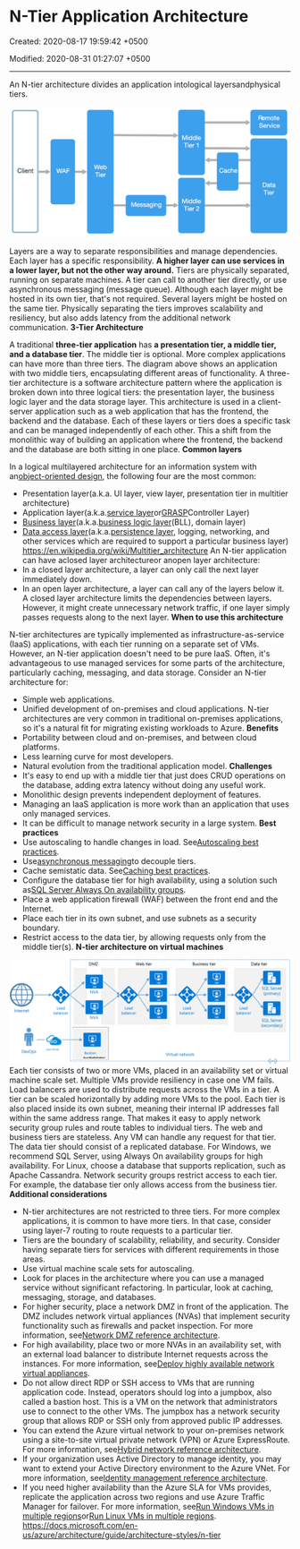 # N-Tier Application Architecture

Created: 2020-08-17 19:59:42 +0500

Modified: 2020-08-31 01:27:07 +0500

---

An N-tier architecture divides an application intological layersandphysical tiers.

![WAF Client Web Tier Messaging Service Middle Tier 1 Cache Data Tier Middle Tier 2 ](media/Architecture-Guide_N-Tier-Application-Architecture-image1.png)

Layers are a way to separate responsibilities and manage dependencies. Each layer has a specific responsibility. **A higher layer can use services in a lower layer, but not the other way around.**
Tiers are physically separated, running on separate machines. A tier can call to another tier directly, or use asynchronous messaging (message queue). Although each layer might be hosted in its own tier, that's not required. Several layers might be hosted on the same tier. Physically separating the tiers improves scalability and resiliency, but also adds latency from the additional network communication.
**3-Tier Architecture**

A traditional **three-tier application** has **a presentation tier, a middle tier, and a database tier**. The middle tier is optional. More complex applications can have more than three tiers. The diagram above shows an application with two middle tiers, encapsulating different areas of functionality.
A three-tier architecture is a software architecture pattern where the application is broken down into three logical tiers: the presentation layer, the business logic layer and the data storage layer. This architecture is used in a client-server application such as a web application that has the frontend, the backend and the database. Each of these layers or tiers does a specific task and can be managed independently of each other. This a shift from the monolithic way of building an application where the frontend, the backend and the database are both sitting in one place.
**Common layers**

In a logical multilayered architecture for an information system with an[object-oriented design](https://en.wikipedia.org/wiki/Object-oriented_design), the following four are the most common:
-   Presentation layer(a.k.a. UI layer, view layer, presentation tier in multitier architecture)
-   Application layer(a.k.a.[service layer](https://en.wikipedia.org/wiki/Service-oriented_architecture)or[GRASP](https://en.wikipedia.org/wiki/GRASP_(object-oriented_design))Controller Layer)
-   [Business layer](https://en.wikipedia.org/wiki/Business_layer)(a.k.a.[business logic layer](https://en.wikipedia.org/wiki/Business_logic_layer)(BLL), domain layer)
-   [Data access layer](https://en.wikipedia.org/wiki/Data_access_layer)(a.k.a.[persistence layer](https://en.wikipedia.org/wiki/Persistence_layer), logging, networking, and other services which are required to support a particular business layer)
<https://en.wikipedia.org/wiki/Multitier_architecture>
An N-tier application can have aclosed layer architectureor anopen layer architecture:
-   In a closed layer architecture, a layer can only call the next layer immediately down.
-   In an open layer architecture, a layer can call any of the layers below it.
A closed layer architecture limits the dependencies between layers. However, it might create unnecessary network traffic, if one layer simply passes requests along to the next layer.
**When to use this architecture**

N-tier architectures are typically implemented as infrastructure-as-service (IaaS) applications, with each tier running on a separate set of VMs. However, an N-tier application doesn't need to be pure IaaS. Often, it's advantageous to use managed services for some parts of the architecture, particularly caching, messaging, and data storage.
Consider an N-tier architecture for:
-   Simple web applications.
-   Unified development of on-premises and cloud applications.
N-tier architectures are very common in traditional on-premises applications, so it's a natural fit for migrating existing workloads to Azure.
**Benefits**
-   Portability between cloud and on-premises, and between cloud platforms.
-   Less learning curve for most developers.
-   Natural evolution from the traditional application model.
**Challenges**
-   It's easy to end up with a middle tier that just does CRUD operations on the database, adding extra latency without doing any useful work.
-   Monolithic design prevents independent deployment of features.
-   Managing an IaaS application is more work than an application that uses only managed services.
-   It can be difficult to manage network security in a large system.
**Best practices**
-   Use autoscaling to handle changes in load. See[Autoscaling best practices](https://docs.microsoft.com/en-us/azure/architecture/best-practices/auto-scaling).
-   Use[asynchronous messaging](https://docs.microsoft.com/en-us/azure/service-bus-messaging/service-bus-async-messaging)to decouple tiers.
-   Cache semistatic data. See[Caching best practices](https://docs.microsoft.com/en-us/azure/architecture/best-practices/caching).
-   Configure the database tier for high availability, using a solution such as[SQL Server Always On availability groups](https://docs.microsoft.com/en-us/sql/database-engine/availability-groups/windows/always-on-availability-groups-sql-server).
-   Place a web application firewall (WAF) between the front end and the Internet.
-   Place each tier in its own subnet, and use subnets as a security boundary.
-   Restrict access to the data tier, by allowing requests only from the middle tier(s).
**N-tier architecture on virtual machines**

![Physical diagram of an N-tier architecture](media/Architecture-Guide_N-Tier-Application-Architecture-image2.png)
Each tier consists of two or more VMs, placed in an availability set or virtual machine scale set. Multiple VMs provide resiliency in case one VM fails. Load balancers are used to distribute requests across the VMs in a tier. A tier can be scaled horizontally by adding more VMs to the pool.
Each tier is also placed inside its own subnet, meaning their internal IP addresses fall within the same address range. That makes it easy to apply network security group rules and route tables to individual tiers.
The web and business tiers are stateless. Any VM can handle any request for that tier. The data tier should consist of a replicated database. For Windows, we recommend SQL Server, using Always On availability groups for high availability. For Linux, choose a database that supports replication, such as Apache Cassandra.
Network security groups restrict access to each tier. For example, the database tier only allows access from the business tier.
**Additional considerations**
-   N-tier architectures are not restricted to three tiers. For more complex applications, it is common to have more tiers. In that case, consider using layer-7 routing to route requests to a particular tier.
-   Tiers are the boundary of scalability, reliability, and security. Consider having separate tiers for services with different requirements in those areas.
-   Use virtual machine scale sets for autoscaling.
-   Look for places in the architecture where you can use a managed service without significant refactoring. In particular, look at caching, messaging, storage, and databases.
-   For higher security, place a network DMZ in front of the application. The DMZ includes network virtual appliances (NVAs) that implement security functionality such as firewalls and packet inspection. For more information, see[Network DMZ reference architecture](https://docs.microsoft.com/en-us/azure/architecture/reference-architectures/dmz/secure-vnet-dmz).
-   For high availability, place two or more NVAs in an availability set, with an external load balancer to distribute Internet requests across the instances. For more information, see[Deploy highly available network virtual appliances](https://docs.microsoft.com/en-us/azure/architecture/reference-architectures/dmz/nva-ha).
-   Do not allow direct RDP or SSH access to VMs that are running application code. Instead, operators should log into a jumpbox, also called a bastion host. This is a VM on the network that administrators use to connect to the other VMs. The jumpbox has a network security group that allows RDP or SSH only from approved public IP addresses.
-   You can extend the Azure virtual network to your on-premises network using a site-to-site virtual private network (VPN) or Azure ExpressRoute. For more information, see[Hybrid network reference architecture](https://docs.microsoft.com/en-us/azure/architecture/reference-architectures/hybrid-networking/).
-   If your organization uses Active Directory to manage identity, you may want to extend your Active Directory environment to the Azure VNet. For more information, see[Identity management reference architecture](https://docs.microsoft.com/en-us/azure/architecture/reference-architectures/identity/).
-   If you need higher availability than the Azure SLA for VMs provides, replicate the application across two regions and use Azure Traffic Manager for failover. For more information, see[Run Windows VMs in multiple regions](https://docs.microsoft.com/en-us/azure/architecture/reference-architectures/n-tier/multi-region-sql-server)or[Run Linux VMs in multiple regions](https://docs.microsoft.com/en-us/azure/architecture/reference-architectures/n-tier/n-tier-cassandra).
<https://docs.microsoft.com/en-us/azure/architecture/guide/architecture-styles/n-tier>